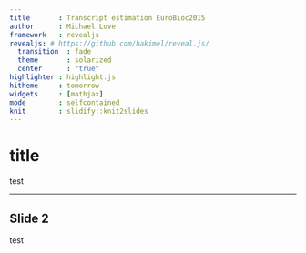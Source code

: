 ```yaml
---
title       : Transcript estimation EuroBioc2015
author      : Michael Love
framework   : revealjs
revealjs: # https://github.com/hakimel/reveal.js/
  transition  : fade
  theme       : solarized
  center      : "true"
highlighter : highlight.js
hitheme     : tomorrow
widgets     : [mathjax]
mode        : selfcontained
knit        : slidify::knit2slides
---
```


# title

test

---

## Slide 2

test


